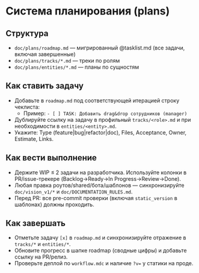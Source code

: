 # Система планирования (plans)

## Структура
- `doc/plans/roadmap.md` — мигрированный @tasklist.md (все задачи, включая завершенные)
- `doc/plans/tracks/*.md` — треки по ролям
- `doc/plans/entities/*.md` — планы по сущностям

## Как ставить задачу
- Добавьте в `roadmap.md` под соответствующей итерацией строку чеклиста:
  - Пример: `- [ ] TASK: Добавить drag&drop сотрудников (manager)`
- Дублируйте ссылку на задачу в профильный `tracks/<role>.md` и при необходимости в `entities/<entity>.md`.
- Укажите: Type (feature|bug|refactor|doc), Files, Acceptance, Owner, Estimate, Links.

## Как вести выполнение
- Держите WIP ≤ 2 задачи на разработчика. Используйте колонки в PR/issue-трекере (Backlog→Ready→In Progress→Review→Done).
- Любая правка роутов/shared/бота/шаблонов — синхронизируйте `doc/vision_v1/*` и `doc/DOCUMENTATION_RULES.md`.
- Перед PR: все pre-commit проверки (включая `static_version` в шаблонах) должны проходить.

## Как завершать
- Отметьте задачу `[x]` в `roadmap.md` и синхронизируйте отражение в `tracks/*` и `entities/*`.
- Обновите прогресс в шапке roadmap (сводные цифры) и добавьте ссылку на PR/релиз.
- Проверьте деплой по `workflow.mdc` и наличие `?v=` у статики на проде.

